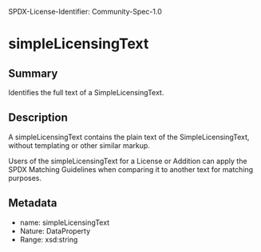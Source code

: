 SPDX-License-Identifier: Community-Spec-1.0

# simpleLicensingText

## Summary

Identifies the full text of a SimpleLicensingText.

## Description

A simpleLicensingText contains the plain text of the SimpleLicensingText, without templating
or other similar markup.

Users of the simpleLicensingText for a License or Addition can apply the SPDX Matching Guidelines
when comparing it to another text for matching purposes.

## Metadata

- name: simpleLicensingText
- Nature: DataProperty
- Range: xsd:string
